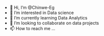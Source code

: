 - 👋 Hi, I’m @Chinwe-Eg
- 👀 I’m interested in Data science
- 🌱 I’m currently learning Data Analytics
- 💞️ I’m looking to collaborate on data projects
- 📫 How to reach me ...

<!---
Chinwe-Eg/Chinwe-Eg is a ✨ special ✨ repository because its `README.md` (this file) appears on your GitHub profile.
You can click the Preview link to take a look at your changes.
--->
